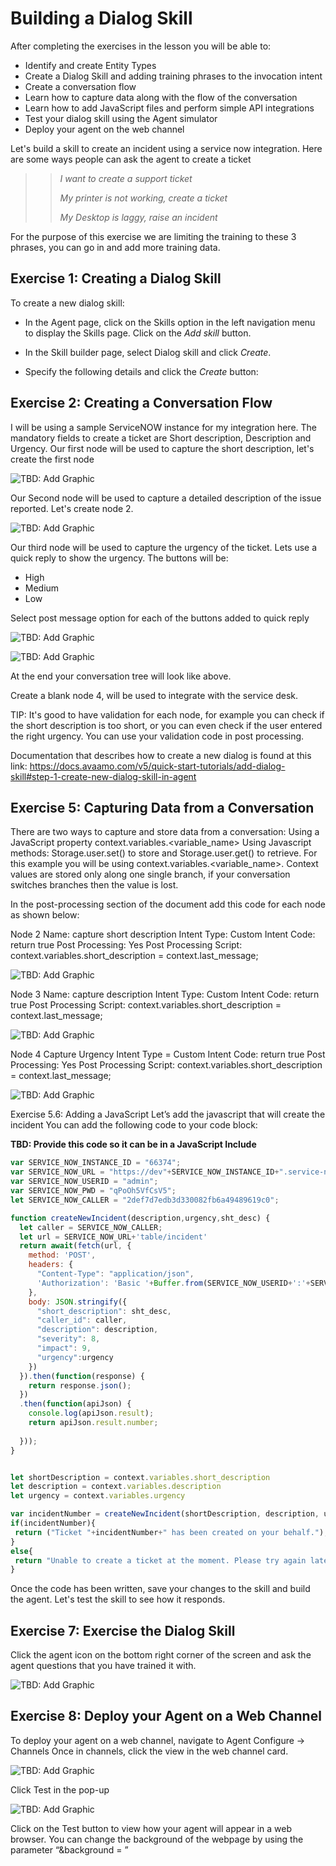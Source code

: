 # Building a Dialog Skill

After completing the exercises in the lesson you will be able to:
- Identify and create Entity Types
- Create a Dialog Skill and adding training phrases to the invocation intent
- Create a conversation flow
- Learn how to capture data along with the flow of the conversation
- Learn how to add JavaScript files and perform simple API integrations
- Test your dialog skill using the Agent simulator
- Deploy your agent on the web channel

Let's build a skill to create an incident using a service now integration. Here are some ways people can ask the agent to create a ticket

>> _I want to create a support ticket_
>>
>> _My printer is not working, create a ticket_
>>
>> _My Desktop is laggy, raise an incident_
>
For the purpose of this exercise we are limiting the training to these 3 phrases,
you can go in and add more training data.

## Exercise 1: Creating a Dialog Skill

To create a new dialog skill:

- In the Agent page, click on the Skills option in the left navigation menu to display the Skills page.
Click on the _Add skill_ button.

- In the Skill builder page, select Dialog skill and click _Create_.

- Specify the following details and click the _Create_ button: 

## Exercise 2: Creating a Conversation Flow

I will be using a sample ServiceNOW instance for my integration here.
The mandatory fields to create a ticket are Short description, Description and Urgency. 
Our first node will be used to capture the short description, let's create the first node

![**TBD: Add Graphic**](contents/dialog/images/tbd)

Our Second node will be used to capture a detailed description of the issue reported. Let's create node 2.

![**TBD: Add Graphic**](contents/dialog/images/tbd)

Our third node will be used to capture the urgency of the ticket. Lets use a quick reply to show the urgency. The buttons will be:

- High
- Medium
- Low

Select post message option for each of the buttons added to quick reply

![**TBD: Add Graphic**](contents/dialog/images/tbd)

![**TBD: Add Graphic**](contents/dialog/images/tbd)

At the end your conversation tree will look like above.

Create a blank node 4, will be used to integrate with the service desk.

TIP: It's good to have validation for each node, for example you can check if the short description is too short,
or you can even check if the user entered the right urgency. You can use your validation code in post processing.

Documentation that describes how to create a new dialog is found at this link: https://docs.avaamo.com/v5/quick-start-tutorials/add-dialog-skill#step-1-create-new-dialog-skill-in-agent

## Exercise 5: Capturing Data from a Conversation

There are two ways to capture and store data from a conversation:
Using a JavaScript property context.variables.<variable_name> 
Using Javascript methods: Storage.user.set() to store and Storage.user.get() to retrieve.
For this example you will be using context.variables.<variable_name>. Context values are stored only along one single branch, if your conversation switches branches then the value is lost.

In the post-processing section of the document add this code for each node as shown below:

Node 2
Name: capture short description
Intent Type: Custom
Intent Code: return true
Post Processing: Yes
Post Processing Script:
context.variables.short_description = context.last_message;

![**TBD: Add Graphic**](contents/dialog/images/tbd)

Node 3
Name: capture description
Intent Type: Custom
Intent Code: return true
Post Processing Script:
context.variables.short_description = context.last_message;

![**TBD: Add Graphic**](contents/dialog/images/tbd)

Node 4
Capture Urgency
Intent Type = Custom
Intent Code: return true
Post Processing: Yes
Post Processing Script:
context.variables.short_description = context.last_message;

![**TBD: Add Graphic**](contents/dialog/images/tbd)

Exercise 5.6: Adding a JavaScript
Let’s add the javascript that will create the incident
You can add the following code to your code block:

**TBD: Provide this code so it can be in a JavaScript Include**
````javascript
var SERVICE_NOW_INSTANCE_ID = "66374";
var SERVICE_NOW_URL = "https://dev"+SERVICE_NOW_INSTANCE_ID+".service-now.com/api/now/";
var SERVICE_NOW_USERID = "admin";
var SERVICE_NOW_PWD = "qPoOh5VfCsV5";
let SERVICE_NOW_CALLER = "2def7d7edb3d330082fb6a49489619c0";

function createNewIncident(description,urgency,sht_desc) {
  let caller = SERVICE_NOW_CALLER;  
  let url = SERVICE_NOW_URL+'table/incident'
  return await(fetch(url, {
    method: 'POST',
    headers: {
      "Content-Type": "application/json",
      'Authorization': 'Basic '+Buffer.from(SERVICE_NOW_USERID+':'+SERVICE_NOW_PWD).toString('base64')
    },
    body: JSON.stringify({
      "short_description": sht_desc,
	  "caller_id": caller,
	  "description": description,
      "severity": 8,
      "impact": 9,
      "urgency":urgency
    })
  }).then(function(response) {
    return response.json();
  })
  .then(function(apiJson) {
    console.log(apiJson.result);
    return apiJson.result.number;
  
  }));
}


let shortDescription = context.variables.short_description
let description = context.variables.description
let urgency = context.variables.urgency

var incidentNumber = createNewIncident(shortDescription, description, urgency);
if(incidentNumber){ 
 return ("Ticket "+incidentNumber+" has been created on your behalf.");
}
else{
 return "Unable to create a ticket at the moment. Please try again later.";
}
````

Once the code has been written, save your changes to the skill and build the agent. Let's test the skill to see how it responds.

## Exercise 7: Exercise the Dialog Skill

Click the agent icon on the bottom right corner of the screen and ask the agent questions that you have trained it with.

![**TBD: Add Graphic**](contents/dialog/images/tbd)

## Exercise 8: Deploy your Agent on a Web Channel

To deploy your agent on a web channel, navigate to Agent Configure -> Channels 
Once in channels, click the view in the web channel card.

![**TBD: Add Graphic**](contents/dialog/images/tbd)

Click Test in the pop-up

![**TBD: Add Graphic**](contents/dialog/images/tbd)

Click on the Test button to view how your agent will appear in a web browser.
You can change the background of the webpage by using the parameter “&background = <publicly accessible image URL>”

